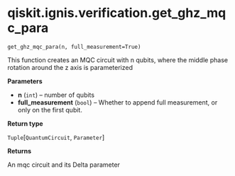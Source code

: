 <span id="qiskit-ignis-verification-get-ghz-mqc-para" />

# qiskit.ignis.verification.get\_ghz\_mqc\_para



`get_ghz_mqc_para(n, full_measurement=True)`

This function creates an MQC circuit with n qubits, where the middle phase rotation around the z axis is parameterized

**Parameters**

*   **n** (`int`) – number of qubits
*   **full\_measurement** (`bool`) – Whether to append full measurement, or only on the first qubit.

**Return type**

`Tuple`\[`QuantumCircuit`, `Parameter`]

**Returns**

An mqc circuit and its Delta parameter

